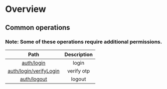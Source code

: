 # Overview
## Common operations

### Note: Some of these operations require additional permissions.


|                                  Path                                  | Description |
|:----------------------------------------------------------------------:|:-----------:|
|      [auth/login](/Guide/Authentication/Login.html#login)              |    login    |
| [auth/login/verifyLogin](/Guide/Authentication/Login.html#verifyLogin) | verify otp  |
|         [auth/logout](/Guide/Authentication/Login.html#logout)         |   logout    |